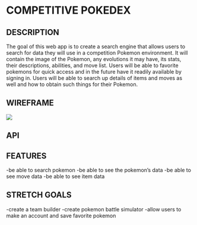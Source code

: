 # COMPETITIVE POKEDEX

## DESCRIPTION
The goal of this web app is to create a search engine that allows users to search for data they will use in a competition Pokemon environment.  It will contain the image of the Pokemon, any evolutions it may have, its stats, their descriptions, abilities, and move list.  Users will be able to favorite pokemons for quick access and in the future have it readily available by signing in.  Users will be able to search up details of items and moves as well and how to obtain such things for their Pokemon.

## WIREFRAME

![](https://i.imgur.com/oH45HCU.jpg)

## API


## FEATURES
-be able to search pokemon
-be able to see the pokemon’s data
-be able to see move data
-be able to see item data

## STRETCH GOALS
-create a team builder
-create pokemon battle simulator
-allow users to make an account and save favorite pokemon
